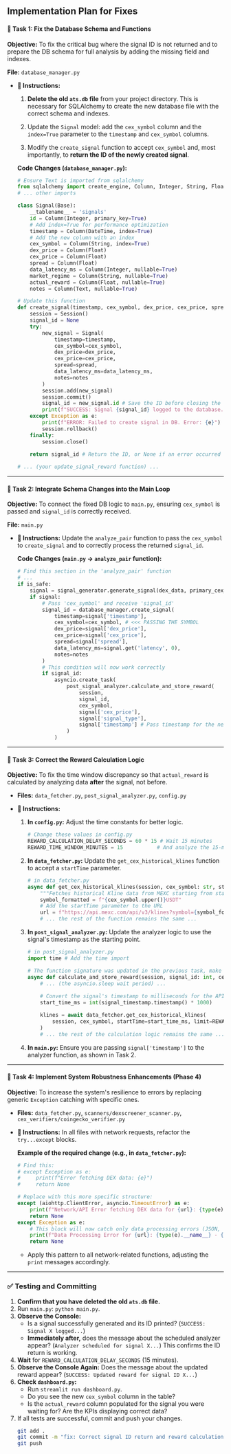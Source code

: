 
## **Implementation Plan for Fixes**

#### 🎯 Task 1: Fix the Database Schema and Functions

**Objective:** To fix the critical bug where the signal ID is not returned and to prepare the DB schema for full analysis by adding the missing field and indexes.

**File:** `database_manager.py`

  * **📝 Instructions:**

    1.  **Delete the old `ats.db` file** from your project directory. This is necessary for SQLAlchemy to create the new database file with the correct schema and indexes.

    2.  Update the `Signal` model: add the `cex_symbol` column and the `index=True` parameter to the `timestamp` and `cex_symbol` columns.

    3.  Modify the `create_signal` function to accept `cex_symbol` and, most importantly, to **return the ID of the newly created signal**.

    **Code Changes (`database_manager.py`):**

    ```python
    # Ensure Text is imported from sqlalchemy
    from sqlalchemy import create_engine, Column, Integer, String, Float, DateTime, Text
    # ... other imports

    class Signal(Base):
        __tablename__ = 'signals'
        id = Column(Integer, primary_key=True)
        # Add index=True for performance optimization
        timestamp = Column(DateTime, index=True) 
        # Add the new column with an index
        cex_symbol = Column(String, index=True) 
        dex_price = Column(Float)
        cex_price = Column(Float)
        spread = Column(Float)
        data_latency_ms = Column(Integer, nullable=True)
        market_regime = Column(String, nullable=True)
        actual_reward = Column(Float, nullable=True)
        notes = Column(Text, nullable=True)

    # Update this function
    def create_signal(timestamp, cex_symbol, dex_price, cex_price, spread, data_latency_ms=None, notes=None):
        session = Session()
        signal_id = None
        try:
            new_signal = Signal(
                timestamp=timestamp,
                cex_symbol=cex_symbol,
                dex_price=dex_price,
                cex_price=cex_price,
                spread=spread,
                data_latency_ms=data_latency_ms,
                notes=notes
            )
            session.add(new_signal)
            session.commit()
            signal_id = new_signal.id # Save the ID before closing the session
            print(f"SUCCESS: Signal {signal_id} logged to the database.")
        except Exception as e:
            print(f"ERROR: Failed to create signal in DB. Error: {e}")
            session.rollback()
        finally:
            session.close()
        
        return signal_id # Return the ID, or None if an error occurred

    # ... (your update_signal_reward function) ...
    ```

-----

#### 🎯 Task 2: Integrate Schema Changes into the Main Loop

**Objective:** To connect the fixed DB logic to `main.py`, ensuring `cex_symbol` is passed and `signal_id` is correctly received.

**File:** `main.py`

  * **📝 Instructions:**
    Update the `analyze_pair` function to pass the `cex_symbol` to `create_signal` and to correctly process the returned `signal_id`.

    **Code Changes (`main.py` -\> `analyze_pair` function):**

    ```python
    # Find this section in the 'analyze_pair' function
    # ...
    if is_safe:
        signal = signal_generator.generate_signal(dex_data, primary_cex_data)
        if signal:
            # Pass 'cex_symbol' and receive 'signal_id'
            signal_id = database_manager.create_signal(
                timestamp=signal['timestamp'],
                cex_symbol=cex_symbol, # <<< PASSING THE SYMBOL
                dex_price=signal['dex_price'],
                cex_price=signal['cex_price'],
                spread=signal['spread'],
                data_latency_ms=signal.get('latency', 0),
                notes=notes
            )
            # This condition will now work correctly
            if signal_id:
                asyncio.create_task(
                    post_signal_analyzer.calculate_and_store_reward(
                        session,
                        signal_id,
                        cex_symbol,
                        signal['cex_price'],
                        signal['signal_type'],
                        signal['timestamp'] # Pass timestamp for the next task
                    )
                )
    ```

-----

#### 🎯 Task 3: Correct the Reward Calculation Logic

**Objective:** To fix the time window discrepancy so that `actual_reward` is calculated by analyzing data **after** the signal, not before.

  * **Files:** `data_fetcher.py`, `post_signal_analyzer.py`, `config.py`

  * **📝 Instructions:**

    1.  **In `config.py`:** Adjust the time constants for better logic.

        ```python
        # Change these values in config.py
        REWARD_CALCULATION_DELAY_SECONDS = 60 * 15 # Wait 15 minutes
        REWARD_TIME_WINDOW_MINUTES = 15           # And analyze the 15-minute period
        ```

    2.  **In `data_fetcher.py`:** Update the `get_cex_historical_klines` function to accept a `startTime` parameter.

        ```python
        # in data_fetcher.py
        async def get_cex_historical_klines(session, cex_symbol: str, startTime: int, interval: str = '1m', limit: int = 30):
            """Fetches historical Kline data from MEXC starting from startTime."""
            symbol_formatted = f"{cex_symbol.upper()}USDT"
            # Add the startTime parameter to the URL
            url = f"https://api.mexc.com/api/v3/klines?symbol={symbol_formatted}&interval={interval}&startTime={startTime}&limit={limit}"
            # ... the rest of the function remains the same ...
        ```

    3.  **In `post_signal_analyzer.py`:** Update the analyzer logic to use the signal's timestamp as the starting point.

        ```python
        # in post_signal_analyzer.py
        import time # Add the time import

        # The function signature was updated in the previous task, make sure it's correct
        async def calculate_and_store_reward(session, signal_id: int, cex_symbol: str, entry_price: float, signal_type: str, signal_timestamp):
            # ... (the asyncio.sleep wait period) ...
            
            # Convert the signal's timestamp to milliseconds for the API
            start_time_ms = int(signal_timestamp.timestamp() * 1000)

            klines = await data_fetcher.get_cex_historical_klines(
                session, cex_symbol, startTime=start_time_ms, limit=REWARD_TIME_WINDOW_MINUTES
            )
            # ... the rest of the calculation logic remains the same ...
        ```

    4.  **In `main.py`:** Ensure you are passing `signal['timestamp']` to the analyzer function, as shown in Task 2.

-----

#### 🎯 Task 4: Implement System Robustness Enhancements (Phase 4)

**Objective:** To increase the system's resilience to errors by replacing generic `Exception` catching with specific ones.

  * **Files:** `data_fetcher.py`, `scanners/dexscreener_scanner.py`, `cex_verifiers/coingecko_verifier.py`

  * **📝 Instructions:**
    In all files with network requests, refactor the `try...except` blocks.

    **Example of the required change (e.g., in `data_fetcher.py`):**

    ```python
    # Find this:
    # except Exception as e:
    #     print(f"Error fetching DEX data: {e}")
    #     return None

    # Replace with this more specific structure:
    except (aiohttp.ClientError, asyncio.TimeoutError) as e:
        print(f"Network/API Error fetching DEX data for {url}: {type(e).__name__}")
        return None
    except Exception as e:
        # This block will now catch only data processing errors (JSON, key errors, etc.)
        print(f"Data Processing Error for {url}: {type(e).__name__} - {e}")
        return None
    ```

      * Apply this pattern to all network-related functions, adjusting the `print` messages accordingly.

-----

### ✅ **Testing and Committing**

1.  **Confirm that you have deleted the old `ats.db` file.**
2.  Run `main.py`: `python main.py`.
3.  **Observe the Console:**
      * Is a signal successfully generated and its ID printed? (`SUCCESS: Signal X logged...`)
      * **Immediately after,** does the message about the scheduled analyzer appear? (`Analyzer scheduled for signal X...`) This confirms the ID return is working.
4.  **Wait** for `REWARD_CALCULATION_DELAY_SECONDS` (15 minutes).
5.  **Observe the Console Again:** Does the message about the updated reward appear? (`SUCCESS: Updated reward for signal ID X...`)
6.  **Check `dashboard.py`:**
      * Run `streamlit run dashboard.py`.
      * Do you see the new `cex_symbol` column in the table?
      * Is the `actual_reward` column populated for the signal you were waiting for? Are the KPIs displaying correct data?
7.  If all tests are successful, commit and push your changes.
    ```bash
    git add .
    git commit -m "fix: Correct signal ID return and reward calculation logic"
    git push
    ```